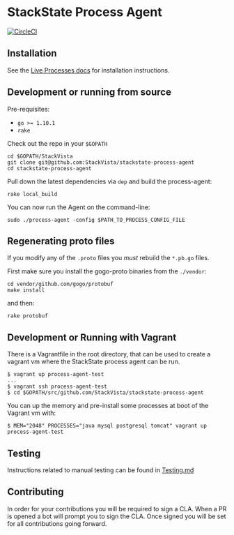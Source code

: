 # StackState Process Agent

[![CircleCI](https://circleci.com/gh/StackVista/stackstate-process-agent.svg?style=svg)](https://circleci.com/gh/StackVista/stackstate-process-agent)

## Installation

See the [Live Processes docs](https://docs.datadoghq.com/graphing/infrastructure/process/#installation) for installation instructions.

## Development or running from source

Pre-requisites:

* `go >= 1.10.1`
* `rake`

Check out the repo in your `$GOPATH`

```
cd $GOPATH/StackVista
git clone git@github.com:StackVista/stackstate-process-agent
cd stackstate-process-agent
```

Pull down the latest dependencies via `dep` and build the process-agent:

```
rake local_build
```

You can now run the Agent on the command-line:

```
sudo ./process-agent -config $PATH_TO_PROCESS_CONFIG_FILE
```

## Regenerating proto files

If you modify any of the `.proto` files you _must_ rebuild the `*.pb.go` files.

First make sure you install the gogo-proto binaries from the `./vendor`:

```
cd vendor/github.com/gogo/protobuf
make install
```

and then:

```
rake protobuf
```

## Development or Running with Vagrant
There is a Vagrantfile in the root directory, that can be used to create a vagrant vm where the StackState process agent can be run.

```
$ vagrant up process-agent-test
...
$ vagrant ssh process-agent-test
$ cd $GOPATH/src/github.com/StackVista/stackstate-process-agent
```

You can up the memory and pre-install some processes at boot of the Vagrant vm with:

```
$ MEM="2048" PROCESSES="java mysql postgresql tomcat" vagrant up process-agent-test
```

## Testing

Instructions related to manual testing can be found in [Testing.md](Testing.md)

## Contributing

In order for your contributions you will be required to sign a CLA. When a PR is opened a bot will prompt you to sign the CLA. Once signed you will be set for all contributions going forward.

